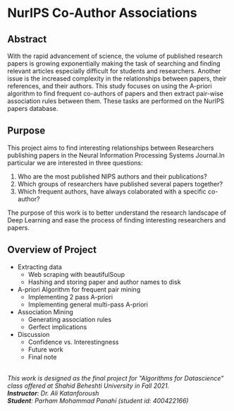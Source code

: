 # NurIPS Co-Author Associations

## Abstract
With the rapid advancement of science, the volume of published research papers is growing exponentially making the task of searching and finding relevant articles especially difficult for students and researchers. Another issue is the increased complexity in the relationships between papers, their references, and their authors. This study focuses on using the A-priori algorithm to find frequent co-authors of papers and then extract pair-wise association rules between them. These tasks are performed on the NurIPS papers database. 

## Purpose 
This project aims to find interesting relationships between Researchers publishing papers in the Neural Information Processing Systems Journal.In particular we are interested in three questions:
  1. Who are the most published NIPS authors and their publications?
  2. Which groups of researchers have published several papers together?
  3. Which frequent authors, have always colaborated with a specific co-author?

The purpose of this work is to better understand the research landscape of Deep Learning and ease the process of finding interesting researchers and papers.


## Overview of Project
 * Extracting data
    - Web scraping with beautifulSoup
    - Hashing and storing paper and author names to disk
 * A-priori Algorithm for frequent pair mining
    - Implementing 2 pass A-priori
    - Implementing general multi-pass A-priori
 * Association Mining
    - Generating association rules
    - Gerfect implications
 * Discussion
    - Confidence vs. Interestingness
    - Future work
    - Final note


 <em>
 </br>
This work is designed as the final project for "Algorithms for Datascience" class offered at Shahid Beheshti University in Fall 2021.</br>
<b>Instructor</b>: Dr. Ali Katanforoush</br>
<b>Student</b>: Parham Mohammad Panahi (student id: 400422166)
 </em>
